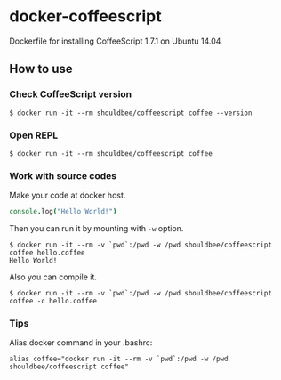# docker-coffeescript

Dockerfile for installing CoffeeScript 1.7.1 on Ubuntu 14.04

## How to use

### Check CoffeeScript version

```console
$ docker run -it --rm shouldbee/coffeescript coffee --version
```

### Open REPL

```console
$ docker run -it --rm shouldbee/coffeescript coffee
```

### Work with source codes

Make your code at docker host.

```coffeescript hello.coffee
console.log("Hello World!")
```

Then you can run it by mounting with `-w` option.

```console
$ docker run -it --rm -v `pwd`:/pwd -w /pwd shouldbee/coffeescript coffee hello.coffee
Hello World!
```

Also you can compile it.

```console
$ docker run -it --rm -v `pwd`:/pwd -w /pwd shouldbee/coffeescript coffee -c hello.coffee
```

### Tips

Alias docker command in your .bashrc:

```
alias coffee="docker run -it --rm -v `pwd`:/pwd -w /pwd shouldbee/coffeescript coffee"
```
